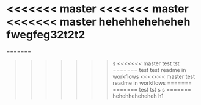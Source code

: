 <<<<<<< master
<<<<<<< master
<<<<<<< master
hehehheheheheh
 fwegfeg32t2t2 
=======
=======
>>>>>>> s
<<<<<<< master
test tst
=======
test
>>>>>>> test readme in workflows
<<<<<<< master
>>>>>>> test readme in workflows
=======
=======
test tst 
>>>>>>> s
>>>>>>> s
=======
hehehheheheheh
>>>>>>> h1
